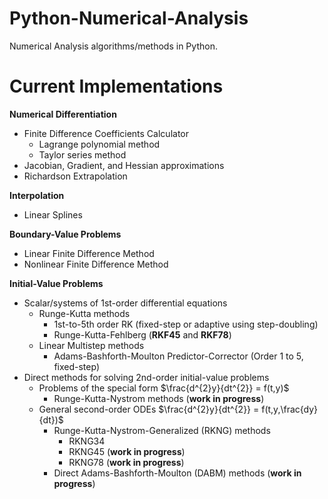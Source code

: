 # Python-Numerical-Analysis
Numerical Analysis algorithms/methods in Python.

# Current Implementations

**Numerical Differentiation**
- Finite Difference Coefficients Calculator
  - Lagrange polynomial method
  - Taylor series method
- Jacobian, Gradient, and Hessian approximations
- Richardson Extrapolation

**Interpolation**
- Linear Splines

**Boundary-Value Problems**
- Linear Finite Difference Method
- Nonlinear Finite Difference Method

**Initial-Value Problems**
- Scalar/systems of 1st-order differential equations
  - Runge-Kutta methods
    - 1st-to-5th order RK (fixed-step or adaptive using step-doubling)
    - Runge-Kutta-Fehlberg (**RKF45** and **RKF78**)
  - Linear Multistep methods
    - Adams-Bashforth-Moulton Predictor-Corrector (Order 1 to 5, fixed-step)
- Direct methods for solving 2nd-order initial-value problems
  - Problems of the special form $\frac{d^{2}y}{dt^{2}} = f(t,y)$
    - Runge-Kutta-Nystrom methods (**work in progress**)
  - General second-order ODEs $\frac{d^{2}y}{dt^{2}} = f(t,y,\frac{dy}{dt})$
    - Runge-Kutta-Nystrom-Generalized (RKNG) methods
      - RKNG34
      - RKNG45 (**work in progress**)
      - RKNG78 (**work in progress**)
    - Direct Adams-Bashforth-Moulton (DABM) methods (**work in progress**)
